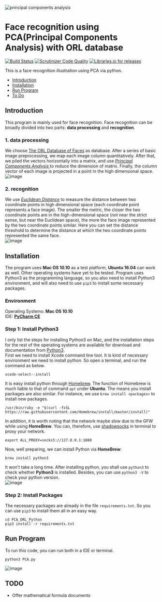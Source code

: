 ![principal components analysis](https://user-images.githubusercontent.com/20944641/30513670-bd46d20c-9b39-11e7-9ad8-405d8c175c30.png)
# Face recognition using PCA(Principal Components Analysis) with ORL database

[![Build Status](https://travis-ci.org/SilvesterHsu/ORLFaceRecognition-PCA.svg?branch=master)](https://travis-ci.org/SilvesterHsu/ORLFaceRecognition-PCA)	[![Scrutinizer Code Quality](https://scrutinizer-ci.com/g/SilvesterHsu/ORLFaceRecognition-PCA/badges/quality-score.png?b=master)](https://scrutinizer-ci.com/g/SilvesterHsu/ORLFaceRecognition-PCA/?branch=master)	[![Libraries.io for releases](https://img.shields.io/badge/release-v0.0.6-orange.svg)]()

This is a face recognition illustration using PCA via python.  
  
* [Introduction](https://github.com/SilvesterHsu/ORLFaceRecognition-PCA#introduction)  
* [Installation](https://github.com/SilvesterHsu/ORLFaceRecognition-PCA#installation)  
* [Run Program](https://github.com/SilvesterHsu/ORLFaceRecognition-PCA#run-program)
* [To Do](https://github.com/SilvesterHsu/ORLFaceRecognition-PCA#todo)  

## Introduction
This program is mainly used for face recognition. Face recognition can be broadly divided into two parts: **data processing** and **recognition**.  

### 1. data processing
We choose [The ORL Database of Faces](http://www.cl.cam.ac.uk/research/dtg/attarchive/facedatabase.html) as database. After a series of basic image preprocessing, we map each image column quantitatively. After that, we piled the vectors horizontally into a matrix, and use [*Principal Components Analysis* ](http://psycnet.apa.org/record/1934-00645-001)to reduce the dimension of matrix. Finally, the column vector of each image is projected in a point in the high dimensional space.  
![image](https://user-images.githubusercontent.com/20944641/30518453-02e300c0-9bb1-11e7-8a3b-cc5996ef5c0a.png) 

### 2. recognition
We use [*Euclidean Distance*](https://en.wikipedia.org/wiki/Euclidean_distance) to measure the distance between two coordinate points in high dimensional space (each coordinate point represents a face image). The smaller the metric, the closer the two coordinate points are in the high-dimensional space (not near the strict sense, but near the Euclidean space), the more the face image represented by the two coordinate points similar. Here you can set the distance threshold to determine the distance at which the two coordinate points represented the same face.  
![image](https://user-images.githubusercontent.com/20944641/30518885-4459e9f0-9bbc-11e7-988d-fb78164b13c0.png)  
  
## Installation
The program uses **Mac OS 10.10** as a test platform, **Ubuntu 16.04** can work as well. Other operating systems have yet to be tested. Program uses Python3 as the programming language, so you also need to install Python3 environment, and will also need to use `pip3` to install some necessary packages.
### Environment
Operating Systems: **Mac OS 10.10**  
IDE: [**PyCharm CE**](https://www.jetbrains.com/pycharm/download/)

### Step 1: Install Python3
I only list the steps for installing Python3 on Mac, and the installation steps for the rest of the operating systems are available for download and documentation from [Python3](https://www.python.org/).  
First we need to install Xcode command line tool. It is kind of necessary environment we need to install python. So open a terminal, and run the command as below.  
```
xcode-select--install
```  
It is easy install python through [Homebrew](https://brew.sh/index_zh-tw.html). The function of Homebrew is much liable to that of command `apt` under **Ubuntu**. The means you install packages are also similar. For instance, we use `brew install <packages>` to install new packages.   
```
/usr/bin/ruby -e "$(curl -fsSL https://raw.githubusercontent.com/Homebrew/install/master/install)"
```  
In addition, it is worth noting that the network maybe slow due to the GFW while using **HomeBrew**. You can, therefore, use [shadowsocks](https://github.com/shadowsocks/shadowsocks-iOS) in terminal to proxy your network.  
```
export ALL_PROXY=socks5://127.0.0.1:1080
```  
Now, well preparing, we can install Python via **HomeBrew**:  
```
brew install python3
```  
It won't take a long time. After installing python, you shall use `python3` to check whether **Python3** is installed. Besides, you can use `python3 -V` to check your python version.  
![image](https://user-images.githubusercontent.com/20944641/30519531-38a3458e-9bcb-11e7-9fdc-333a2b8b4f9e.png)  
 
### Step 2: Install Packages

The necessary packages are already in the file `requirements.txt`. So you can use `pip3` to install them all in an easy way.  
```
cd PCA_ORL_Python
pip3 install -r requirements.txt
```  
## Run Program
To run this code, you can run both in a IDE or terminal.
```
python3 PCA.py
```  
![image](https://user-images.githubusercontent.com/20944641/30528968-dcd33c5a-9c6a-11e7-973d-4fa4dcdfa222.png)

## TODO 
* Offer mathematical formula documents



